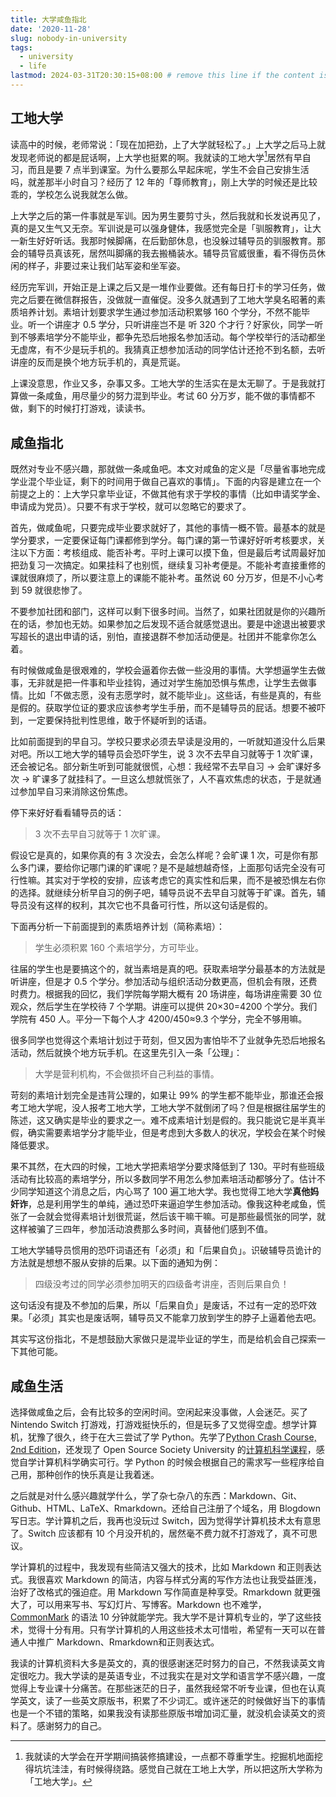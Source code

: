 ```yaml
---
title: 大学咸鱼指北
date: '2020-11-28'
slug: nobody-in-university
tags:
  - university
  - life
lastmod: 2024-03-31T20:30:15+08:00 # remove this line if the content is actually changed
---
```


## 工地大学

读高中的时候，老师常说：「现在加把劲，上了大学就轻松了。」上大学之后马上就发现老师说的都是屁话啊，上大学也挺累的啊。我就读的工地大学[^工地大学]居然有早自习，而且是要 7 点半到课室。为什么要那么早起床呢，学生不会自己安排生活吗，就差那半小时自习？经历了 12 年的「尊师教育」，刚上大学的时候还是比较乖的，学校怎么说我就怎么做。

[^工地大学]: 我就读的大学会在开学期间搞装修搞建设，一点都不尊重学生。挖掘机地面挖得坑坑洼洼，有时候得绕路。感觉自己就在工地上大学，所以把这所大学称为「工地大学」。

上大学之后的第一件事就是军训。因为男生要剪寸头，然后我就和长发说再见了，真的是又生气又无奈。军训说是可以强身健体，我感觉完全是「驯服教育」，让大一新生好好听话。我那时候脚痛，在后勤部休息，也没躲过辅导员的驯服教育。那会的辅导员真该死，居然叫脚痛的我去搬桶装水。辅导员官威很重，看不得伤员休闲的样子，非要过来让我们站军姿和坐军姿。

经历完军训，开始正是上课之后又是一堆作业要做。还有每日打卡的学习任务，做完之后要在微信群报告，没做就一直催促。没多久就遇到了工地大学臭名昭著的素质培养计划。素培计划要求学生通过参加活动积累够 160 个学分，不然不能毕业。听一个讲座才 0.5 学分，只听讲座岂不是 听 320 个才行？好家伙，同学一听到不够素培学分不能毕业，都争先恐后地报名参加活动。每个学校举行的活动都坐无虚席，有不少是玩手机的。我猜真正想参加活动的同学估计还抢不到名额，去听讲座的反而是换个地方玩手机的，真是荒诞。

上课没意思，作业又多，杂事又多。工地大学的生活实在是太无聊了。于是我就打算做一条咸鱼，用尽量少的努力混到毕业。考试 60 分万岁，能不做的事情都不做，剩下的时候打打游戏，读读书。

## 咸鱼指北

既然对专业不感兴趣，那就做一条咸鱼吧。本文对咸鱼的定义是「尽量省事地完成学业混个毕业证，剩下的时间用于做自己喜欢的事情」。下面的内容是建立在一个前提之上的：上大学只拿毕业证，不做其他有求于学校的事情（比如申请奖学金、申请成为党员）。只要不有求于学校，就可以忽略它的要求了。

首先，做咸鱼呢，只要完成毕业要求就好了，其他的事情一概不管。最基本的就是学分要求，一定要保证每门课都修到学分。每门课的第一节课好好听考核要求，关注以下方面：考核组成、能否补考。平时上课可以摸下鱼，但是最后考试周最好加把劲复习一次搞定。如果挂科了也别慌，继续复习补考便是。不能补考直接重修的课就很麻烦了，所以要注意上的课能不能补考。虽然说 60 分万岁，但是不小心考到 59 就很悲惨了。

不要参加社团和部门，这样可以剩下很多时间。当然了，如果社团就是你的兴趣所在的话，参加也无妨。如果参加之后发现不适合就感觉退出。要是中途退出被要求写超长的退出申请的话，别怕，直接退群不参加活动便是。社团并不能拿你怎么着。

有时候做咸鱼是很艰难的，学校会逼着你去做一些没用的事情。大学想逼学生去做事，无非就是把一件事和毕业挂钩，通过对学生施加恐惧与焦虑，让学生去做事情。比如「不做志愿，没有志愿学时，就不能毕业」。这些话，有些是真的，有些是假的。获取学位证的要求应该参考学生手册，而不是辅导员的屁话。想要不被吓到，一定要保持批判性思维，敢于怀疑听到的话语。

比如前面提到的早自习。学校只要求必须去早读是没用的，一听就知道没什么后果对吧。所以工地大学的辅导员会恐吓学生，说 3 次不去早自习就等于 1 次旷课，还会被记名。部分新生听到可能就很慌，心想：我经常不去早自习 -> 会旷课好多次 -> 旷课多了就挂科了。一旦这么想就慌张了，人不喜欢焦虑的状态，于是就通过参加早自习来消除这份焦虑。

停下来好好看看辅导员的话：

> 3 次不去早自习就等于 1 次旷课。

假设它是真的，如果你真的有 3 次没去，会怎么样呢？会旷课 1 次，可是你有那么多门课，要给你记哪门课的旷课呢？是不是越想越奇怪，上面那句话完全没有可行性嘛。其实对于学校的安排，应该考虑它的真实性和后果，而不是被恐惧左右你的选择。就继续分析早自习的例子吧，辅导员说不去早自习就等于旷课。首先，辅导员没有这样的权利，其次它也不具备可行性，所以这句话是假的。

下面再分析一下前面提到的素质培养计划（简称素培）：

> 学生必须积累 160 个素培学分，方可毕业。

往届的学生也是要搞这个的，就当素培是真的吧。获取素培学分最基本的方法就是听讲座，但是才 0.5 个学分。参加活动与组织活动分数更高，但机会有限，还费时费力。根据我的回忆，我们学院每学期大概有 20 场讲座，每场讲座需要 30 位观众，然后学生在学校待 7 个学期。讲座可以提供 20×30=4200 个学分。我们学院有 450 人。平分一下每个人才 4200/450≈9.3 个学分，完全不够用嘛。

很多同学也觉得这个素培计划过于苛刻，但又因为害怕毕不了业就争先恐后地报名活动，然后就换个地方玩手机。在这里先引入一条「公理」：

> 大学是营利机构，不会做损坏自己利益的事情。

苛刻的素培计划完全是违背公理的，如果让 99% 的学生都不能毕业，那谁还会报考工地大学呢，没人报考工地大学，工地大学不就倒闭了吗？但是根据往届学生的陈述，这又确实是毕业的要求之一。难不成素培计划是假的。我只能说它是半真半假，确实需要素培学分才能毕业，但是考虑到大多数人的状况，学校会在某个时候降低要求。

果不其然，在大四的时候，工地大学把素培学分要求降低到了 130。平时有些班级活动有比较高的素培学分，所以多数同学不用怎么参加素培活动都够分了。估计不少同学知道这个消息之后，内心骂了 100 遍工地大学。我也觉得工地大学**真他妈奸诈**，总是利用学生的单纯，通过恐吓来逼迫学生参加活动。像我这种老咸鱼，慌张了一会就会觉得素培计划很荒诞，然后该干嘛干嘛。可是那些最慌张的同学，就这样被骗了三四年，参加活动浪费那么多时间，真替他们感到不值。

工地大学辅导员惯用的恐吓词语还有「必须」和「后果自负」。识破辅导员诡计的方法就是想想不服从安排的后果。以下面的通知为例：

> 四级没考过的同学必须参加明天的四级备考讲座，否则后果自负！

这句话没有提及不参加的后果，所以「后果自负」是废话，不过有一定的恐吓效果。「必须」其实也是废话啊，辅导员又不能拿刀放到学生的脖子上逼着他去吧。

其实写这份指北，不是想鼓励大家做只是混毕业证的学生，而是给机会自己探索一下其他可能。

## 咸鱼生活

选择做咸鱼之后，会有比较多的空闲时间。空闲起来没事做，人会迷茫。买了 Nintendo Switch 打游戏，打游戏挺快乐的，但是玩多了又觉得空虚。想学计算机，犹豫了很久，终于在大三尝试了学 Python。先学了[Python Crash Course, 2nd Edition](https://www.goodreads.com/book/show/55765532-python-crash-course-2nd-edition)，还发现了 Open Source Society University 的[计算机科学课程](https://github.com/ossu/computer-science)，感觉自学计算机科学确实可行。学 Python 的时候会根据自己的需求写一些程序给自己用，那种创作的快乐真是让我着迷。

之后就是对什么感兴趣就学什么，学了杂七杂八的东西：Markdown、Git、Github、HTML、LaTeX、Rmarkdown。还给自己注册了个域名，用 Blogdown 写日志。学计算机之后，我再也没玩过 Switch，因为觉得学计算机技术太有意思了。Switch 应该都有 10 个月没开机的，居然毫不费力就不打游戏了，真不可思议。

学计算机的过程中，我发现有些简洁又强大的技术，比如 Markdown 和正则表达式。我很喜欢 Markdown 的简洁，内容与样式分离的写作方法也让我受益匪浅，治好了改格式的强迫症。用 Markdown 写作简直是种享受。Rmarkdown 就更强大了，可以用来写书、写幻灯片、写博客。Markdown 也不难学， [CommonMark](https://commonmark.org/) 的语法 10 分钟就能学完。我大学不是计算机专业的，学了这些技术，觉得十分有用。只有学计算机的人用这些技术太可惜啦，希望有一天可以在普通人中推广 Markdown、Rmarkdown和正则表达式。

我读的计算机资料大多是英文的，真的很感谢迷茫时努力的自己，不然我读英文肯定很吃力。我大学读的是英语专业，不过我实在是对文学和语言学不感兴趣，一度觉得上专业课十分痛苦。在那些迷茫的日子，虽然我经常不听专业课，但也在认真学英文，读了一些英文原版书，积累了不少词汇。或许迷茫的时候做好当下的事情也是一个不错的策略，如果我没有读那些原版书增加词汇量，就没机会读英文的资料了。感谢努力的自己。
